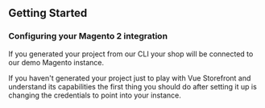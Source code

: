 ## Getting Started

### Configuring your Magento 2 integration

If you generated your project from our CLI your shop will be connected to our demo Magento instance.

If you haven't generated your project just to play with Vue Storefront and understand its capabilities the first thing you should do after setting it up is changing the credentials to point into your instance.
